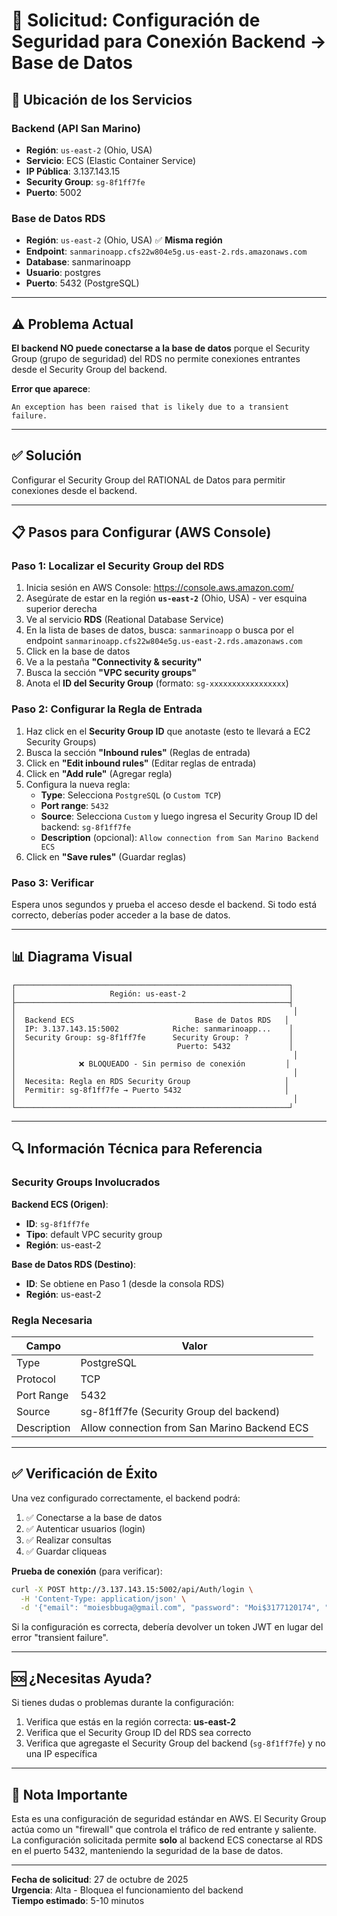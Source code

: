 # 🔐 Solicitud: Configuración de Seguridad para Conexión Backend → Base de Datos

## 📍 Ubicación de los Servicios

### Backend (API San Marino)
- **Región**: `us-east-2` (Ohio, USA)
- **Servicio**: ECS (Elastic Container Service)
- **IP Pública**: 3.137.143.15
- **Security Group**: `sg-8f1ff7fe`
- **Puerto**: 5002

### Base de Datos RDS
- **Región**: `us-east-2` (Ohio, USA) ✅ **Misma región**
- **Endpoint**: `sanmarinoapp.cfs22w804e5g.us-east-2.rds.amazonaws.com`
- **Database**: sanmarinoapp
- **Usuario**: postgres
- **Puerto**: 5432 (PostgreSQL)

---

## ⚠️ Problema Actual

**El backend NO puede conectarse a la base de datos** porque el Security Group (grupo de seguridad) del RDS no permite conexiones entrantes desde el Security Group del backend.

**Error que aparece**:
```
An exception has been raised that is likely due to a transient failure.
```

---

## ✅ Solución

Configurar el Security Group del RATIONAL de Datos para permitir conexiones desde el backend.

---

## 📋 Pasos para Configurar (AWS Console)

### Paso 1: Localizar el Security Group del RDS

1. Inicia sesión en AWS Console: https://console.aws.amazon.com/
2. Asegúrate de estar en la región **`us-east-2`** (Ohio, USA) - ver esquina superior derecha
3. Ve al servicio **RDS** (Reational Database Service)
4. En la lista de bases de datos, busca: `sanmarinoapp` o busca por el endpoint `sanmarinoapp.cfs22w804e5g.us-east-2.rds.amazonaws.com`
5. Click en la base de datos
6. Ve a la pestaña **"Connectivity & security"**
7. Busca la sección **"VPC security groups"**
8. Anota el **ID del Security Group** (formato: `sg-xxxxxxxxxxxxxxxxx`)

### Paso 2: Configurar la Regla de Entrada

1. Haz click en el **Security Group ID** que anotaste (esto te llevará a EC2 Security Groups)
2. Busca la sección **"Inbound rules"** (Reglas de entrada)
3. Click en **"Edit inbound rules"** (Editar reglas de entrada)
4. Click en **"Add rule"** (Agregar regla)
5. Configura la nueva regla:
   - **Type**: Selecciona `PostgreSQL` (o `Custom TCP`)
   - **Port range**: `5432`
   - **Source**: Selecciona `Custom` y luego ingresa el Security Group ID del backend: `sg-8f1ff7fe`
   - **Description** (opcional): `Allow connection from San Marino Backend ECS`
6. Click en **"Save rules"** (Guardar reglas)

### Paso 3: Verificar

Espera unos segundos y prueba el acceso desde el backend. Si todo está correcto, deberías poder acceder a la base de datos.

---

## 📊 Diagrama Visual

```
┌─────────────────────────────────────────────────────────────┐
│                     Región: us-east-2                       │
├─────────────────────────────────────────────────────────────┤
│                                                              │
│  Backend ECS                           Base de Datos RDS   │
│  IP: 3.137.143.15:5002            Riche: sanmarinoapp...    │
│  Security Group: sg-8f1ff7fe      Security Group: ?         │
│                                    Puerto: 5432             │
│                                                              │
│              ❌ BLOQUEADO - Sin permiso de conexión         │
│                                                              │
│  Necesita: Regla en RDS Security Group                     │
│  Permitir: sg-8f1ff7fe → Puerto 5432                       │
│                                                              │
└─────────────────────────────────────────────────────────────┘
```

---

## 🔍 Información Técnica para Referencia

### Security Groups Involucrados

**Backend ECS (Origen)**:
- **ID**: `sg-8f1ff7fe`
- **Tipo**: default VPC security group
- **Región**: us-east-2

**Base de Datos RDS (Destino)**:
- **ID**: Se obtiene en Paso 1 (desde la consola RDS)
- **Región**: us-east-2

### Regla Necesaria

| Campo | Valor |
|-------|-------|
| Type | PostgreSQL |
| Protocol | TCP |
| Port Range | 5432 |
| Source | sg-8f1ff7fe (Security Group del backend) |
| Description | Allow connection from San Marino Backend ECS |

---

## ✅ Verificación de Éxito

Una vez configurado correctamente, el backend podrá:

1. ✅ Conectarse a la base de datos
2. ✅ Autenticar usuarios (login)
3. ✅ Realizar consultas
4. ✅ Guardar cliqueas

**Prueba de conexión** (para verificar):
```bash
curl -X POST http://3.137.143.15:5002/api/Auth/login \
  -H 'Content-Type: application/json' \
  -d '{"email": "moiesbbuga@gmail.com", "password": "Moi$3177120174", "companyId": 0}'
```

Si la configuración es correcta, debería devolver un token JWT en lugar del error "transient failure".

---

## 🆘 ¿Necesitas Ayuda?

Si tienes dudas o problemas durante la configuración:

1. Verifica que estás en la región correcta: **us-east-2**
2. Verifica que el Security Group ID del RDS sea correcto
3. Verifica que agregaste el Security Group del backend (`sg-8f1ff7fe`) y no una IP específica

---

## 📝 Nota Importante

Esta es una configuración de seguridad estándar en AWS. El Security Group actúa como un "firewall" que controla el tráfico de red entrante y saliente. La configuración solicitada permite **solo** al backend ECS conectarse al RDS en el puerto 5432, manteniendo la seguridad de la base de datos.

---

**Fecha de solicitud**: 27 de octubre de 2025  
**Urgencia**: Alta - Bloquea el funcionamiento del backend  
**Tiempo estimado**: 5-10 minutos


